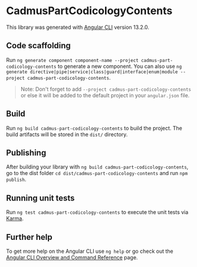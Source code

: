 # CadmusPartCodicologyContents

This library was generated with [Angular CLI](https://github.com/angular/angular-cli) version 13.2.0.

## Code scaffolding

Run `ng generate component component-name --project cadmus-part-codicology-contents` to generate a new component. You can also use `ng generate directive|pipe|service|class|guard|interface|enum|module --project cadmus-part-codicology-contents`.
> Note: Don't forget to add `--project cadmus-part-codicology-contents` or else it will be added to the default project in your `angular.json` file. 

## Build

Run `ng build cadmus-part-codicology-contents` to build the project. The build artifacts will be stored in the `dist/` directory.

## Publishing

After building your library with `ng build cadmus-part-codicology-contents`, go to the dist folder `cd dist/cadmus-part-codicology-contents` and run `npm publish`.

## Running unit tests

Run `ng test cadmus-part-codicology-contents` to execute the unit tests via [Karma](https://karma-runner.github.io).

## Further help

To get more help on the Angular CLI use `ng help` or go check out the [Angular CLI Overview and Command Reference](https://angular.io/cli) page.

